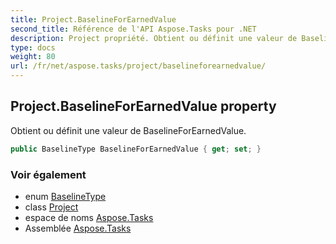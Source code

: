 ```yaml
---
title: Project.BaselineForEarnedValue
second_title: Référence de l'API Aspose.Tasks pour .NET
description: Project propriété. Obtient ou définit une valeur de BaselineForEarnedValue.
type: docs
weight: 80
url: /fr/net/aspose.tasks/project/baselineforearnedvalue/
---
```

## Project.BaselineForEarnedValue property

Obtient ou définit une valeur de BaselineForEarnedValue.

```csharp
public BaselineType BaselineForEarnedValue { get; set; }
```

### Voir également

* enum [BaselineType](../../baselinetype/)
* class [Project](../)
* espace de noms [Aspose.Tasks](../../project/)
* Assemblée [Aspose.Tasks](../../../)


